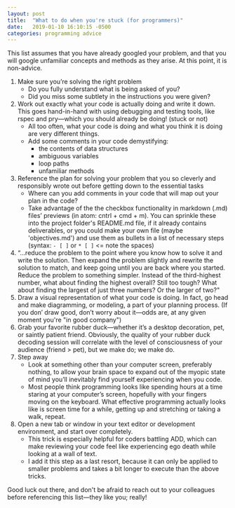 ```yaml
---
layout: post
title:  "What to do when you're stuck (for programmers)"
date:   2019-01-10 16:10:15 -0500
categories: programming advice
---
```



This list assumes that you have already googled your problem, and that you will google unfamiliar concepts and methods as they arise. At this point, it is non-advice.

1. Make sure you’re solving the right problem
    * Do you fully understand what is being asked of you?
    * Did you miss some subtlety in the instructions you were given?
2. Work out exactly what your code is actually doing and write it down. This goes hand-in-hand with using debugging and testing tools, like rspec and pry—which you should already be doing! (stuck or not)
    * All too often, what your code is doing and what you think it is doing are very different things.
    * Add some comments in your code demystifying:
        *  the contents of data structures
        * ambiguous variables
        * loop paths
        * unfamiliar methods
3. Reference the plan for solving your problem that you so cleverly and responsibly wrote out before getting down to the essential tasks
    * Where can you add comments in your code that will map out your plan in the code?
    * Take advantage of the the checkbox functionality in markdown (.md) files’ previews (in atom: cntrl + cmd + m). You can sprinkle these into the project folder's README.md file, if it already contains deliverables, or you could make your own file (maybe 'objectives.md') and use them as bullets in a list of necessary steps (syntax: `- [ ]` or `* [ ]` <= note the spaces)
4. “…reduce the problem to the point where you know how to solve it and write the solution. Then expand the problem slightly and rewrite the solution to match, and keep going until you are back where you started. Reduce the problem to something simpler. Instead of the third-highest number, what about finding the highest overall? Still too tough? What about finding the largest of just three numbers? Or the larger of two?"
5. Draw a visual representation of what your code is doing.
 In fact, go head and make diagramming, or modeling, a part of your planning process.
(If you don’ draw good, don’t worry about it—odds are, at any given moment you're "in good company")
6. Grab your favorite rubber duck—whether it’s a desktop decoration, pet, or saintly patient friend.
Obviously, the quality of your rubber duck decoding session will correlate with the level of consciousness of your audience (friend > pet), but we make do; we make do.
7. Step away
    * Look at something other than your computer screen, preferably nothing, to allow your brain space to expand out of the myopic state of mind you’ll inevitably find yourself experiencing when you code.
    * Most people think programming looks like spending hours at a time staring at your computer’s screen, hopefully with your fingers moving on the keyboard. What effective programming actually looks like is screen time for a while, getting up and stretching or taking a walk, repeat.
8. Open a new tab or window in your text editor or development environment, and start over completely.
    * This trick is especially helpful for coders battling ADD, which can make reviewing your code feel like experiencing ego death while looking at a wall of text.
    * I add it this step as a last resort, because it can only be applied to smaller problems and takes a bit longer to execute than the above tricks.

  Good luck out there, and don't be afraid to reach out to your colleagues before referencing this list—they like you; really!
